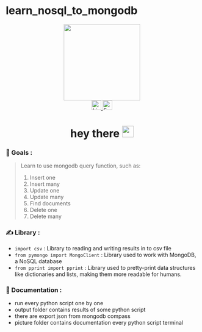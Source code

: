 # learn_nosql_to_mongodb
<div id="header" align="center">
  <img src="https://media.giphy.com/media/IejBJYJ2sMfxu4yS7h/giphy.gif" width="200"/>
</div>

<div id="badges" align="center">
  <a href="https://www.linkedin.com/in/sakabuana31/">
    <img src="https://img.shields.io/badge/LinkedIn-blue?style=for-the-badge&logo=linkedin&logoColor=white" height="25px" alt="LinkedIn Badge"/>
  </a>
  <a href="mailto:sakabuana.pa@gmail.com">
  <img src="https://img.shields.io/badge/-Email-c14438?style=flat-square&logo=Gmail&logoColor=white" height="25px" alt="Email Badge">
  </a>
</div>

<h1 align="center">
  hey there
  <img src="https://media.giphy.com/media/hvRJCLFzcasrR4ia7z/giphy.gif" width="30px"/>
</h1>

### :dart: Goals :
> Learn to use mongodb query function, such as:
> 1. Insert one
> 2. Insert many
> 3. Update one
> 4. Update many
> 5. Find documents
> 6. Delete one
> 7. Delete many

### :writing_hand: Library :
- `import csv` : Library to reading and writing results in to csv file
- `from pymongo import MongoClient` : Library used to work with MongoDB, a NoSQL database
- `from pprint import pprint` : Library used to pretty-print data structures like dictionaries and lists, making them more readable for humans.

### :newspaper: Documentation :
- run every python script one by one
- output folder contains results of some python script
- there are export json from mongodb compass
- picture folder contains documentation every python script terminal
